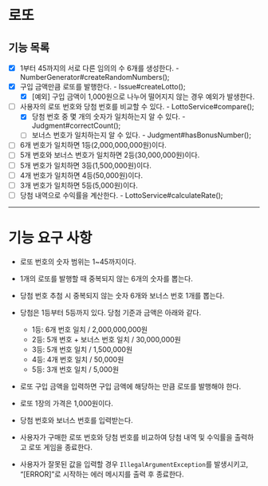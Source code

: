 # 로또

## 기능 목록

- [x] 1부터 45까지의 서로 다른 임의의 수 6개를 생성한다. - NumberGenerator#createRandomNumbers();
- [x] 구입 금액만큼 로또를 발행한다. - Issue#createLotto();
  - [x] [예외] 구입 금액이 1,000원으로 나누어 떨어지지 않는 경우 예외가 발생한다.
- [ ] 사용자의 로또 번호와 당첨 번호를 비교할 수 있다. - LottoService#compare();
    - [x] 당첨 번호 중 몇 개의 숫자가 일치하는지 알 수 있다. - Judgment#correctCount();
    - [ ] 보너스 번호가 일치하는지 알 수 있다. - Judgment#hasBonusNumber();
- [ ] 6개 번호가 일치하면 1등(2,000,000,000원)이다.
- [ ] 5개 번호와 보너스 번호가 일치하면 2등(30,000,000원)이다.
- [ ] 5개 번호가 일치하면 3등(1,500,000원)이다.
- [ ] 4개 번호가 일치하면 4등(50,000원)이다.
- [ ] 3개 번호가 일치하면 5등(5,000원)이다.
- [ ] 당첨 내역으로 수익률을 계산한다. - LottoService#calculateRate();

---
# 기능 요구 사항

- 로또 번호의 숫자 범위는 1~45까지이다.
- 1개의 로또를 발행할 때 중복되지 않는 6개의 숫자를 뽑는다.
- 당첨 번호 추첨 시 중복되지 않는 숫자 6개와 보너스 번호 1개를 뽑는다.
- 당첨은 1등부터 5등까지 있다. 당첨 기준과 금액은 아래와 같다.
    - 1등: 6개 번호 일치 / 2,000,000,000원
    - 2등: 5개 번호 + 보너스 번호 일치 / 30,000,000원
    - 3등: 5개 번호 일치 / 1,500,000원
    - 4등: 4개 번호 일치 / 50,000원
    - 5등: 3개 번호 일치 / 5,000원

- 로또 구입 금액을 입력하면 구입 금액에 해당하는 만큼 로또를 발행해야 한다.
- 로또 1장의 가격은 1,000원이다.
- 당첨 번호와 보너스 번호를 입력받는다.
- 사용자가 구매한 로또 번호와 당첨 번호를 비교하여 당첨 내역 및 수익률을 출력하고 로또 게임을 종료한다.
- 사용자가 잘못된 값을 입력할 경우 `IllegalArgumentException`를 발생시키고, “[ERROR]”로 시작하는 에러 메시지를 출력 후 종료한다.
